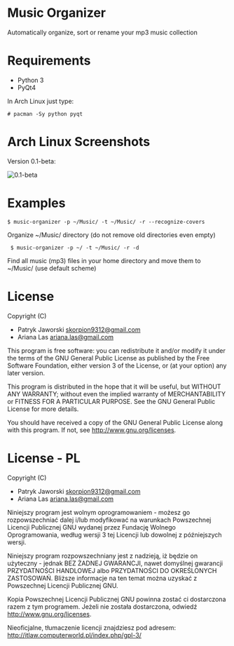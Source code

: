 Music Organizer
=============

Automatically organize, sort or rename your mp3 music collection

Requirements
============

* Python 3
* PyQt4

In Arch Linux just type:

	# pacman -Sy python pyqt

Arch Linux Screenshots
======================

Version 0.1-beta:

![0.1-beta](https://github.com/Skorpion9312/music-organizer/raw/master/data/screenshots/0.1-beta-min.png)

Examples
========

	$ music-organizer -p ~/Music/ -t ~/Music/ -r --recognize-covers

Organize ~/Music/ directory (do not remove old directories even empty)

	 $ music-organizer -p ~/ -t ~/Music/ -r -d

Find all music (mp3) files in your home directory and move them to ~/Music/ (use default scheme)

License
=======

Copyright (C)

* Patryk Jaworski <skorpion9312@gmail.com>
* Ariana Las <ariana.las@gmail.com>

This program is free software: you can redistribute it and/or modify
it under the terms of the GNU General Public License as published by
the Free Software Foundation, either version 3 of the License, or
(at your option) any later version.

This program is distributed in the hope that it will be useful,
but WITHOUT ANY WARRANTY; without even the implied warranty of
MERCHANTABILITY or FITNESS FOR A PARTICULAR PURPOSE.  See the
GNU General Public License for more details.

You should have received a copy of the GNU General Public License
along with this program.  If not, see http://www.gnu.org/licenses.

License - PL
============

Copyright (C)

* Patryk Jaworski <skorpion9312@gmail.com>
* Ariana Las <ariana.las@gmail.com>

Niniejszy program jest wolnym oprogramowaniem - możesz go rozpowszechniać dalej
i/lub modyfikować na warunkach Powszechnej Licencji Publicznej GNU wydanej przez
Fundację Wolnego Oprogramowania, według wersji 3 tej Licencji lub dowolnej
z późniejszych wersji.

Niniejszy program rozpowszechniany jest z nadzieją, iż będzie on użyteczny - jednak
BEZ ŻADNEJ GWARANCJI, nawet domyślnej gwarancji PRZYDATNOŚCI HANDLOWEJ
albo PRZYDATNOŚCI DO OKREŚLONYCH ZASTOSOWAŃ. Bliższe informacje na ten temat
można uzyskać z Powszechnej Licencji Publicznej GNU.

Kopia Powszechnej Licencji Publicznej GNU powinna zostać ci dostarczona razem
z tym programem. Jeżeli nie została dostarczona, odwiedź http://www.gnu.org/licenses.

Nieoficjalne, tłumaczenie licencji znajdziesz pod adresem: http://itlaw.computerworld.pl/index.php/gpl-3/
